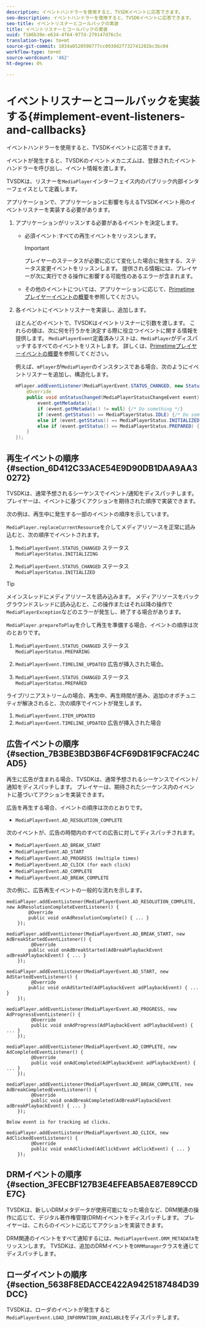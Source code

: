 ```yaml
---
description: イベントハンドラーを使用すると、TVSDKイベントに応答できます。
seo-description: イベントハンドラーを使用すると、TVSDKイベントに応答できます。
seo-title: イベントリスナーとコールバックの実装
title: イベントリスナーとコールバックの実装
uuid: f186b39e-e634-4f64-977d-279147d76c5c
translation-type: tm+mt
source-git-commit: 1034a0520590777cc0930d2f732741202bc3bc04
workflow-type: tm+mt
source-wordcount: '462'
ht-degree: 0%

---
```



# イベントリスナーとコールバックを実装する{#implement-event-listeners-and-callbacks}

イベントハンドラーを使用すると、TVSDKイベントに応答できます。

イベントが発生すると、TVSDKのイベントメカニズムは、登録されたイベントハンドラーを呼び出し、イベント情報を渡します。

TVSDKは、リスナーを`MediaPlayer`インターフェイス内のパブリック内部インターフェイスとして定義します。

アプリケーションで、アプリケーションに影響を与えるTVSDKイベント用のイベントリスナーを実装する必要があります。

1. アプリケーションがリッスンする必要があるイベントを決定します。

   * 必須イベント:すべての再生イベントをリッスンします。

      >[!IMPORTANT]
      >
      >プレイヤーのステータスが必要に応じて変化した場合に発生する、ステータス変更イベントをリッスンします。 提供される情報には、プレイヤーが次に実行できる操作に影響する可能性のあるエラーが含まれます。

   * その他のイベントについては、アプリケーションに応じて、[Primetimeプレイヤーイベントの概要](../../android-3x-events-notifications/events-summary/android-3x-events-summary.md)を参照してください。

1. 各イベントにイベントリスナーを実装し、追加します。

   ほとんどのイベントで、TVSDKはイベントリスナーに引数を渡します。 これらの値は、次に何を行うかを決定する際に役立つイベントに関する情報を提供します。 `MediaPlayerEvent`定義済みリストは、`MediaPlayer`がディスパッチするすべてのイベントをリストします。 詳しくは、[Primetimeプレイヤーイベントの概要](../../android-3x-events-notifications/events-summary/android-3x-events-summary.md)を参照してください。

   例えば、`mPlayer`が`MediaPlayer`のインスタンスである場合、次のようにイベントリスナーを追加し、構造化します。

   ```java
   mPlayer.addEventListener(MediaPlayerEvent.STATUS_CHANGED, new StatusChangeEventListener() { 
       @Override 
       public void onStatusChanged(MediaPlayerStatusChangeEvent event) { 
           event.getMetadata(); 
           if (event.getMetadata() != null) {/* Do something */} 
           if (event.getStatus() == MediaPlayerStatus.IDLE) {/* Do something */} 
           else if (event.getStatus() == MediaPlayerStatus.INITIALIZED) {/* Do something */} 
           else if (event.getStatus() == MediaPlayerStatus.PREPARED) {/* Do something */} 
       } 
   }); 
   ```

## 再生イベントの順序{#section_6D412C33ACE54E9D90DB1DAA9AA30272}

TVSDKは、通常予想されるシーケンスでイベント/通知をディスパッチします。 プレイヤーは、イベントに基づくアクションを期待された順序で実装できます。

次の例は、再生中に発生する一部のイベントの順序を示しています。

`MediaPlayer.replaceCurrentResource`を介してメディアリソースを正常に読み込むと、次の順序でイベントされます。

1. `MediaPlayerEvent.STATUS_CHANGED` ステータス  `MediaPlayerStatus.INITIALIZING`

1. `MediaPlayerEvent.STATUS_CHANGED` ステータス  `MediaPlayerStatus.INITIALIZED`

>[!TIP]
>
>メインスレッドにメディアリソースを読み込みます。 メディアリソースをバックグラウンドスレッドに読み込むと、この操作またはそれ以降の操作で`MediaPlayerException`などのエラーが発生し、終了する場合があります。

`MediaPlayer.prepareToPlay`を介して再生を準備する場合、イベントの順序は次のとおりです。

1. `MediaPlayerEvent.STATUS_CHANGED` ステータス  `MediaPlayerStatus.PREPARING`

1. `MediaPlayerEvent.TIMELINE_UPDATED` 広告が挿入された場合。
1. `MediaPlayerEvent.STATUS_CHANGED` ステータス  `MediaPlayerStatus.PREPARED`

ライブ/リニアストリームの場合、再生中、再生時間が進み、追加のオポチュニティが解決されると、次の順序でイベントが発生します。

1. `MediaPlayerEvent.ITEM_UPDATED`
1. `MediaPlayerEvent.TIMELINE_UPDATED` 広告が挿入された場合

## 広告イベントの順序{#section_7B3BE3BD3B6F4CF69D81F9CFAC24CAD5}

再生に広告が含まれる場合、TVSDKは、通常予想されるシーケンスでイベント/通知をディスパッチします。 プレイヤーは、期待されたシーケンス内のイベントに基づいてアクションを実装できます。

広告を再生する場合、イベントの順序は次のとおりです。

* `MediaPlayerEvent.AD_RESOLUTION_COMPLETE`

次のイベントが、広告の時間内のすべての広告に対してディスパッチされます。

* `MediaPlayerEvent.AD_BREAK_START`
* `MediaPlayerEvent.AD_START`
* `MediaPlayerEvent.AD_PROGRESS (multiple times)`
* `MediaPlayerEvent.AD_CLICK (for each click)`
* `MediaPlayerEvent.AD_COMPLETE`
* `MediaPlayerEvent.AD_BREAK_COMPLETE`

次の例に、広告再生イベントの一般的な流れを示します。

```
mediaPlayer.addEventListener(MediaPlayerEvent.AD_RESOLUTION_COMPLETE, new AdResolutionCompleteEventListener() { 
        @Override 
        public void onAdResolutionComplete() { ... } 
    }); 
 
mediaPlayer.addEventListener(MediaPlayerEvent.AD_BREAK_START, new AdBreakStartedEventListener() { 
         @Override 
        public void onAdBreakStarted(AdBreakPlaybackEvent adBreakPlaybackEvent) { ... } 
    }); 
 
mediaPlayer.addEventListener(MediaPlayerEvent.AD_START, new AdStartedEventListener() { 
         @Override 
        public void onAdStarted(AdPlaybackEvent adPlaybackEvent) { ... } 
    }); 
 
mediaPlayer.addEventListener(MediaPlayerEvent.AD_PROGRESS, new AdProgressEventListener() { 
         @Override 
         public void onAdProgress(AdPlaybackEvent adPlaybackEvent) { ... } 
    }); 
 
mediaPlayer.addEventListener(MediaPlayerEvent.AD_COMPLETE, new AdCompletedEventListener() { 
         @Override 
         public void onAdCompleted(AdPlaybackEvent adPlaybackEvent) { ... } 
    }); 
 
mediaPlayer.addEventListener(MediaPlayerEvent.AD_BREAK_COMPLETE, new AdBreakCompletedEventListener() { 
         @Override 
         public void onAdBreakCompleted(AdBreakPlaybackEvent adBreakPlaybackEvent) { ... } 
    }); 
 
Below event is for tracking ad clicks. 
 
mediaPlayer.addEventListener(MediaPlayerEvent.AD_CLICK, new AdClickedEventListener() { 
         @Override 
         public void onAdClicked(AdClickEvent adClickEvent) { ... } 
    });
```

## DRMイベントの順序{#section_3FECBF127B3E4EFEAB5AE87E89CCDE7C}

TVSDKは、新しいDRMメタデータが使用可能になった場合など、DRM関連の操作に応じて、デジタル著作権管理(DRM)イベントをディスパッチします。 プレイヤーは、これらのイベントに応じてアクションを実装できます。

DRM関連のイベントをすべて通知するには、`MediaPlayerEvent.DRM_METADATA`をリッスンします。 TVSDKは、追加のDRMイベントを`DRMManager`クラスを通じてディスパッチします。

## ローダイベントの順序{#section_5638F8EDACCE422A9425187484D39DCC}

TVSDKは、ローダのイベントが発生すると`MediaPlayerEvent.LOAD_INFORMATION_AVAILABLE`をディスパッチします。